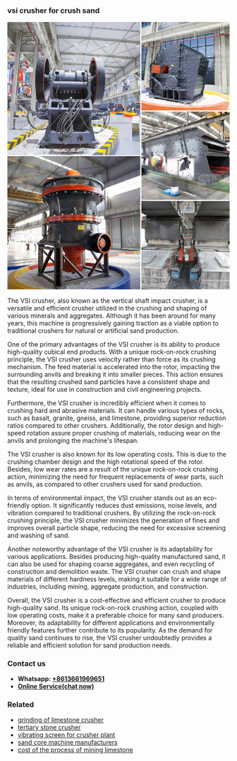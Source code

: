 <h3>vsi crusher for crush sand</h3><img src='1702952812.jpg' alt=''><p>The VSI crusher, also known as the vertical shaft impact crusher, is a versatile and efficient crusher utilized in the crushing and shaping of various minerals and aggregates. Although it has been around for many years, this machine is progressively gaining traction as a viable option to traditional crushers for natural or artificial sand production.</p><p>One of the primary advantages of the VSI crusher is its ability to produce high-quality cubical end products. With a unique rock-on-rock crushing principle, the VSI crusher uses velocity rather than force as its crushing mechanism. The feed material is accelerated into the rotor, impacting the surrounding anvils and breaking it into smaller pieces. This action ensures that the resulting crushed sand particles have a consistent shape and texture, ideal for use in construction and civil engineering projects.</p><p>Furthermore, the VSI crusher is incredibly efficient when it comes to crushing hard and abrasive materials. It can handle various types of rocks, such as basalt, granite, gneiss, and limestone, providing superior reduction ratios compared to other crushers. Additionally, the rotor design and high-speed rotation assure proper crushing of materials, reducing wear on the anvils and prolonging the machine's lifespan.</p><p>The VSI crusher is also known for its low operating costs. This is due to the crushing chamber design and the high rotational speed of the rotor. Besides, low wear rates are a result of the unique rock-on-rock crushing action, minimizing the need for frequent replacements of wear parts, such as anvils, as compared to other crushers used for sand production.</p><p>In terms of environmental impact, the VSI crusher stands out as an eco-friendly option. It significantly reduces dust emissions, noise levels, and vibration compared to traditional crushers. By utilizing the rock-on-rock crushing principle, the VSI crusher minimizes the generation of fines and improves overall particle shape, reducing the need for excessive screening and washing of sand.</p><p>Another noteworthy advantage of the VSI crusher is its adaptability for various applications. Besides producing high-quality manufactured sand, it can also be used for shaping coarse aggregates, and even recycling of construction and demolition waste. The VSI crusher can crush and shape materials of different hardness levels, making it suitable for a wide range of industries, including mining, aggregate production, and construction.</p><p>Overall, the VSI crusher is a cost-effective and efficient crusher to produce high-quality sand. Its unique rock-on-rock crushing action, coupled with low operating costs, make it a preferable choice for many sand producers. Moreover, its adaptability for different applications and environmentally friendly features further contribute to its popularity. As the demand for quality sand continues to rise, the VSI crusher undoubtedly provides a reliable and efficient solution for sand production needs.</p><h3>Contact us</h3><ul><li><strong>Whatsapp:&nbsp;<a href="https://wa.me/8613661969651">+8613661969651</a></strong></li><li><a href="https://swt.shibang-china.com/?git&amp;zhl&amp;vsi crusher for crush sand"><strong>Online Service(chat now)</strong></a></li></ul><h3>Related</h3><ul><li><a href='grinding of limestone crusher.md'>grinding of limestone crusher</a></li><li><a href='tertiary stone crusher.md'>tertiary stone crusher</a></li><li><a href='vibrating screen for crusher plant.md'>vibrating screen for crusher plant</a></li><li><a href='sand core machine manufacturers.md'>sand core machine manufacturers</a></li><li><a href='cost of the process of mining limestone.md'>cost of the process of mining limestone</a></li></ul>